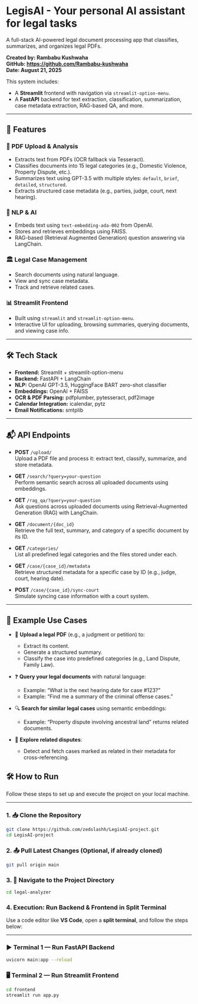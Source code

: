 # LegisAI - Your personal AI assistant for legal tasks

A full-stack AI-powered legal document processing app that classifies, summarizes, and organizes legal PDFs.

**Created by: Rambabu Kushwaha**  
**GitHub: https://github.com/Rambabu-kushwaha**  
**Date: August 21, 2025**

This system includes:

- A **Streamlit** frontend with navigation via `streamlit-option-menu`.
- A **FastAPI** backend for text extraction, classification, summarization, case metadata extraction, RAG-based QA, and more.

---

## 🚀 Features

### 📂 PDF Upload & Analysis
- Extracts text from PDFs (OCR fallback via Tesseract).
- Classifies documents into 15 legal categories (e.g., Domestic Violence, Property Dispute, etc.).
- Summarizes text using GPT-3.5 with multiple styles: `default`, `brief`, `detailed`, `structured`.
- Extracts structured case metadata (e.g., parties, judge, court, next hearing).

### 🧠 NLP & AI
- Embeds text using `text-embedding-ada-002` from OpenAI.
- Stores and retrieves embeddings using FAISS.
- RAG-based (Retrieval Augmented Generation) question answering via LangChain.

### 🏛️ Legal Case Management
- Search documents using natural language.
- View and sync case metadata.
- Track and retrieve related cases.

### 📊 Streamlit Frontend
- Built using `streamlit` and `streamlit-option-menu`.
- Interactive UI for uploading, browsing summaries, querying documents, and viewing case info.

---

## 🛠️ Tech Stack

- **Frontend:** Streamlit + streamlit-option-menu
- **Backend:** FastAPI + LangChain
- **NLP:** OpenAI GPT-3.5, HuggingFace BART zero-shot classifier
- **Embeddings:** OpenAI + FAISS
- **OCR & PDF Parsing:** pdfplumber, pytesseract, pdf2image
- **Calendar Integration:** icalendar, pytz
- **Email Notifications:** smtplib

---

## 📬 API Endpoints

- **POST** `/upload/`  
  Upload a PDF file and process it: extract text, classify, summarize, and store metadata.

- **GET** `/search/?query=your-question`  
  Perform semantic search across all uploaded documents using embeddings.

- **GET** `/rag_qa/?query=your-question`  
  Ask questions across uploaded documents using Retrieval-Augmented Generation (RAG) with LangChain.

- **GET** `/document/{doc_id}`  
  Retrieve the full text, summary, and category of a specific document by its ID.

- **GET** `/categories/`  
  List all predefined legal categories and the files stored under each.

- **GET** `/case/{case_id}/metadata`  
  Retrieve structured metadata for a specific case by ID (e.g., judge, court, hearing date).

- **POST** `/case/{case_id}/sync-court`  
  Simulate syncing case information with a court system.

---

## 🧪 Example Use Cases

- 📄 **Upload a legal PDF** (e.g., a judgment or petition) to:
  - Extract its content.
  - Generate a structured summary.
  - Classify the case into predefined categories (e.g., Land Dispute, Family Law).

- ❓ **Query your legal documents** with natural language:
  - Example: “What is the next hearing date for case #123?”
  - Example: “Find me a summary of the criminal offense cases.”

- 🔍 **Search for similar legal cases** using semantic embeddings:
  - Example: “Property dispute involving ancestral land” returns related documents.

- 🔗 **Explore related disputes**:
  - Detect and fetch cases marked as related in their metadata for cross-referencing.


## 🛠️ How to Run

Follow these steps to set up and execute the project on your local machine.

---

### 1. 📥 Clone the Repository

```bash
git clone https://github.com/zedslashh/LegisAI-project.git
cd LegisAI-project
```
### 2. 📤 Pull Latest Changes (Optional, if already cloned)

```bash
git pull origin main
```

### 3. 🧭 Navigate to the Project Directory

```bash
cd legal-analyzer
```

### 4. Execution: Run Backend & Frontend in Split Terminal

Use a code editor like **VS Code**, open a **split terminal**, and follow the steps below:

---

### ▶️ Terminal 1 — Run FastAPI Backend

```bash
uvicorn main:app --reload
```

### 🖥️ Terminal 2 — Run Streamlit Frontend

```bash
cd frontend
streamlit run app.py
```

